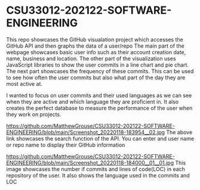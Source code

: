 # CSU33012-202122-SOFTWARE-ENGINEERING
This repo showcases the GitHub visualation project which accesses the GitHub API and then graphs the data of a user/repo
The main part of the webpage showcases basic user info such as their account creation date, name, business and location.
The other part of the visualization uses JavaScript libraries to show the user commits in a line chart and pie chart. The next part showcases the frequency of these commits. This can be used to see how often the user commits but also what part of the day they are most active at.

I wanted to focus on user commits and their used languages as we can see when they are active and which language they are proficient in.
It also creates the perfect database to measure the performance of the user when they work on projects.

https://github.com/MatthewGrouse/CSU33012-202122-SOFTWARE-ENGINEERING/blob/main/Screenshot_20220118-183954__02.jpg
The above link showcases the search function of the API. You can enter and user name or repo name to display their GitHub information


https://github.com/MatthewGrouse/CSU33012-202122-SOFTWARE-ENGINEERING/blob/main/Screenshot_20220118-184000__01__01.jpg
This image showcases the number if commits and lines of code(LOC) in each repository of the user. It also shows the language used in the commits and LOC 
